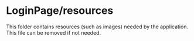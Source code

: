 # LoginPage/resources

This folder contains resources (such as images) needed by the application. This file can
be removed if not needed.
